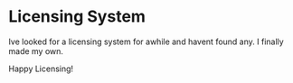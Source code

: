 # Licensing System

Ive looked for a licensing system for awhile and havent found any. I finally made my own.

Happy Licensing!
